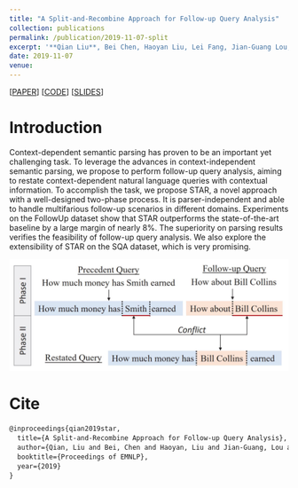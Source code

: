 ```yaml
---
title: "A Split-and-Recombine Approach for Follow-up Query Analysis"
collection: publications
permalink: /publication/2019-11-07-split
excerpt: '**Qian Liu**, Bei Chen, Haoyan Liu, Lei Fang, Jian-Guang Lou, Bin Zhou, Dongmei Zhang<br>In *Proceedings of the 2019 Conference on Empirical Methods in Natural Language Processing (**EMNLP-2019**)*'
date: 2019-11-07
venue:
---
```


\[[PAPER](https://arxiv.org/pdf/1909.08905.pdf)\] \[[CODE](https://github.com/microsoft/EMNLP2019-Split-And-Recombine)\] \[[SLIDES](/files/split-slides.pdf)\]

Introduction
===

Context-dependent semantic parsing has proven to be an important yet challenging task. To leverage the advances in context-independent semantic parsing, we propose to perform follow-up query analysis, aiming to restate context-dependent natural language queries with contextual information. To accomplish the task, we propose STAR, a novel approach with a well-designed two-phase process. It is parser-independent and able to handle multifarious follow-up scenarios in different domains. Experiments on the FollowUp dataset show that STAR outperforms the state-of-the-art baseline by a large margin of nearly 8%. The superiority on parsing results verifies the feasibility of follow-up query analysis. We also explore the extensibility of STAR on the SQA dataset, which is very promising.

![Demo](/images/split-demo.jpg)

Cite
===

```latex
@inproceedings{qian2019star,
  title={A Split-and-Recombine Approach for Follow-up Query Analysis},
  author={Qian, Liu and Bei, Chen and Haoyan, Liu and Jian-Guang, Lou and Lei, Fang and Bin, Zhou and Dongmei, Zhang},
  booktitle={Proceedings of EMNLP},
  year={2019}
}
```